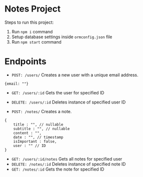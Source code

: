 # Notes Project

Steps to run this project:

1. Run `npm i` command
2. Setup database settings inside `ormconfig.json` file
3. Run `npm start` command


# Endpoints

- `POST: /users/`  Creates a new user with a unique email address. 
```
{email: ""}
```
- `GET: /users/:id`  Gets the user for specified ID
- `DELETE: /users/:id` Deletes instance of specified user ID

- `POST: /notes/` Creates a note. 
```
{
    title : "", // nullable
    subtitle : "", // nullable
    content : "", 
    date : "", // timestamp
    isImportant : false, 
    user : "" // ID
}
```

- `GET: /users/:id/notes`  Gets all notes  for specified user
- `DELETE: /notes/:id` Deletes instance of specified note ID 
- `GET: /notes/:id` 
Gets the note for specified ID